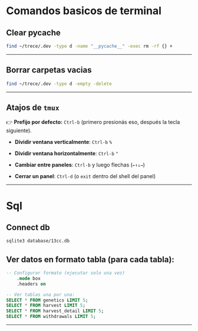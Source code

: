 # Comandos basicos de terminal

## Clear __pycache__

```bash
find ~/trece/.dev -type d -name "__pycache__" -exec rm -rf {} +
```

---

## Borrar carpetas vacias

```bash
find ~/trece/.dev -type d -empty -delete
```

---

## Atajos de `tmux`

👉 **Prefijo por defecto:** `Ctrl-b` (primero presionás eso, después la tecla siguiente).

* **Dividir ventana verticalmente**: `Ctrl-b` `%`

* **Dividir ventana horizontalmente**: `Ctrl-b` `"`

* **Cambiar entre paneles**: `Ctrl-b` y luego flechas (`←↑↓→`)

* **Cerrar un panel**: `Ctrl-d` (o `exit` dentro del shell del panel)

---

# Sql

## Connect db

```bash
sqlite3 database/13cc.db
```
## **Ver datos en formato tabla** (para cada tabla):
```sql
-- Configurar formato (ejecutar solo una vez)
    .mode box
    .headers on

-- Ver tablas una por una:
SELECT * FROM genetics LIMIT 5;
SELECT * FROM harvest LIMIT 5;
SELECT * FROM harvest_detail LIMIT 5;
SELECT * FROM withdrawals LIMIT 5;
```

---